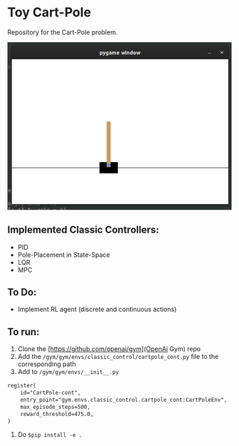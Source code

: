 # Toy Cart-Pole

Repository for the Cart-Pole problem.

![Example screen](/img/cartpole_screen.png)

## Implemented Classic Controllers:
* PID
* Pole-Placement in State-Space
* LQR
* MPC 

## To Do:
* Implement RL agent (discrete and continuous actions)

## To run:
1. Clone the [https://github.com/openai/gym](OpenAi Gym) repo
1. Add the `/gym/gym/envs/classic_control/cartpole_cont.py` file to the corresponding path
1. Add to `/gym/gym/envs/__init__.py`
```
register(
    id="CartPole-cont",
    entry_point="gym.envs.classic_control.cartpole_cont:CartPoleEnv",
    max_episode_steps=500,
    reward_threshold=475.0,
)

```
1. Do `$pip install -e .`
